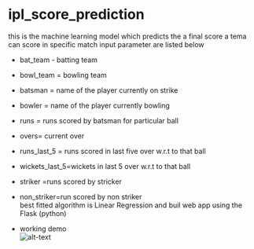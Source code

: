 # ipl_score_prediction
this is the machine learning model which predicts the a final score a tema can score in specific match input parameter are listed below
* bat_team - batting team 
* bowl_team = bowling team
* batsman = name of the player currently on strike
* bowler = name of the player currently bowling
* runs = runs scored by batsman for particular ball
* overs= current over 
* runs_last_5 = runs scored in last five over w.r.t to that ball 
* wickets_last_5=wickets in last 5 over w.r.t to that ball
* striker =runs scored by stricker
* non_striker=run scored by non striker <br/>
best fitted algorithm is Linear Regression and buil web app using the Flask (python) <br/>

* working demo<br/>
![alt-text](https://github.com/vishweshwarbhat/ipl_score_prediction/blob/552be46dec7529fa8d1b8cc50499fe17271a2c26/ipl_score_prediction/Innings-Score-Predictor%20demo.gif)




